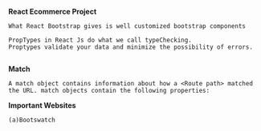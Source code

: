 **React Ecommerce Project**

```
What React Bootstrap gives is well customized bootstrap components

PropTypes in React Js do what we call typeChecking.
Proptypes validate your data and minimize the possibility of errors.


```

**Match**

```
A match object contains information about how a <Route path> matched the URL. match objects contain the following properties:
```

**Important Websites**

```
(a)Bootswatch

```
